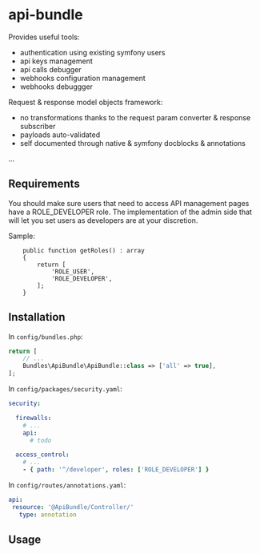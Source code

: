 # api-bundle

Provides useful tools:
- authentication using existing symfony users
- api keys management
- api calls debugger
- webhooks configuration management
- webhooks debuggger

Request & response model objects framework:
- no transformations thanks to the request param converter & response subscriber
- payloads auto-validated
- self documented through native & symfony docblocks & annotations

...

## Requirements

You should make sure users that need to access API management
pages have a ROLE_DEVELOPER role. The implementation of the admin
side that will let you set users as developers are at your discretion.

Sample:

```
    public function getRoles() : array
    {
        return [
            'ROLE_USER',
            'ROLE_DEVELOPER',
        ];
    }
```

## Installation

In `config/bundles.php`:

```php
return [
    // ...
    Bundles\ApiBundle\ApiBundle::class => ['all' => true],
];
```

In `config/packages/security.yaml`:

```yaml
security:

  firewalls:
    # ...
    api:
      # todo

  access_control:
    # ...
    - { path: '^/developer', roles: ['ROLE_DEVELOPER'] }
```

In `config/routes/annotations.yaml`:

```yaml
api:
 resource: '@ApiBundle/Controller/'
   type: annotation
```

## Usage

